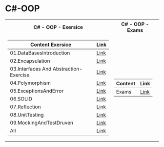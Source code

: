  <h1>C#-OOP</h1>


<table>

<tr>
  <th>C# - OOP - Exersice </th>
  <th>C# - OOP - Exams </th>
</tr>

<tr>

<td>

| **Content Exersice**                                                            | **Link**                                                   |
| --------------------------------------------------------------------- | ---------------------------------------------------------- |
| <a> 01.DataBasesIntroduction </a>            | <a href="https://github.com/Argatski/SoftUni/tree/main/C%23/06.DataBasesBasic%20-%20MS%20SQL%20Server/Exercise/01.DataBasesIntroduction"> Link</a> |
| <a> 02.Encapsulation </a>    | <a href="https://github.com/Argatski/SoftUni/tree/main/C%23/05.C%23%20-%20OOP/Exercise/02.Encapsulation"> Link</a> |
| <a> 03.Interfaces And Abstraction-Exercise </a>  | <a href="https://github.com/Argatski/SoftUni/tree/main/C%23/05.C%23%20-%20OOP/Exercise/03.InterfacesAndAbstraction"> Link</a> |
| <a> 04.Polymorphism</a> | <a href="https://github.com/Argatski/SoftUni/tree/main/C%23/05.C%23%20-%20OOP/Exercise/04.Polymorphism"> Link</a>|
| <a> 05.ExceptionsAndError </a>      | <a href="https://github.com/Argatski/SoftUni/tree/main/C%23/05.C%23%20-%20OOP/Exercise/05.ExceptionsAndError/ExceptionsAndErrorHandlingLab"> Link</a> |
| <a> 06.SOLID </a>            | <a href="https://github.com/Argatski/SoftUni/tree/main/C%23/05.C%23%20-%20OOP/Exercise/06.SOLID"> Link</a> |
| <a> 07.Reflection </a>     | <a href="https://github.com/Argatski/SoftUni/tree/main/C%23/05.C%23%20-%20OOP/Exercise/07.Reflection"> Link</a> |
| <a> 08.UnitTesting  </a> | <a href="https://github.com/Argatski/SoftUni/tree/main/C%23/05.C%23%20-%20OOP/Exercise/08.UnitTesting"> Link</a> |
| <a> 09.MockingAndTestDruven</a>                   | <a href="https://github.com/Argatski/SoftUni/tree/main/C%23/05.C%23%20-%20OOP/Exercise/09.MockingAndTestDriven"> Link</a> |
| <a> All</a> | <a href="https://github.com/Argatski/SoftUni/tree/main/C%23/05.C%23%20-%20OOP/Exercise"> Link</a> |

</td>
<td>

| **Content**                                                            | **Link**                                                   |
| --------------------------------------------------------------------- | ---------------------------------------------------------- |
| <a> Exams </a>               | <a href="https://github.com/Argatski/SoftUni/tree/main/C%23/05.C%23%20-%20OOP/Exam"> Link</a> |



</td>

